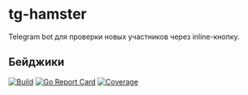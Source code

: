 # tg-hamster

Telegram bot для проверки новых участников через inline-кнопку.

## Бейджики

[![Build](https://github.com/Teleta/tg-hamster/actions/workflows/ci.yml/badge.svg)](https://github.com/Teleta/tg-hamster/actions/workflows/ci.yml)
[![Go Report Card](https://goreportcard.com/badge/github.com/Teleta/tg-hamster)](https://goreportcard.com/report/github.com/Teleta/tg-hamster)
[![Coverage](https://codecov.io/gh/Teleta/tg-hamster/branch/main/graph/badge.svg?token=YOUR_CODECOV_TOKEN)](https://codecov.io/gh/Teleta/tg-hamster)

